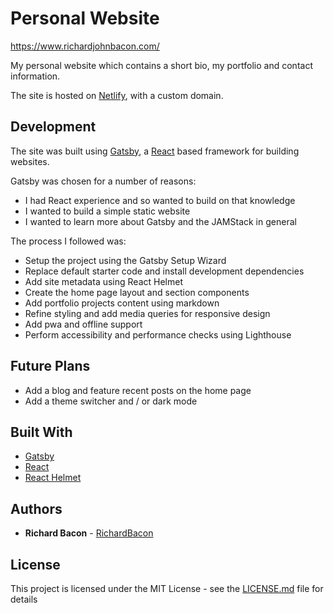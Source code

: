 # Personal Website

https://www.richardjohnbacon.com/

My personal website which contains a short bio, my portfolio and contact information.

The site is hosted on [Netlify](https://www.netlify.com/), with a custom domain.

## Development

The site was built using [Gatsby](https://gatsbyjs.com/), a [React](https://reactjs.org/) based framework for building websites.

Gatsby was chosen for a number of reasons:

- I had React experience and so wanted to build on that knowledge
- I wanted to build a simple static website
- I wanted to learn more about Gatsby and the JAMStack in general

The process I followed was:

- Setup the project using the Gatsby Setup Wizard
- Replace default starter code and install development dependencies
- Add site metadata using React Helmet
- Create the home page layout and section components
- Add portfolio projects content using markdown
- Refine styling and add media queries for responsive design
- Add pwa and offline support
- Perform accessibility and performance checks using Lighthouse

## Future Plans

- Add a blog and feature recent posts on the home page
- Add a theme switcher and / or dark mode

## Built With

- [Gatsby](https://gatsbyjs.com/)
- [React](https://reactjs.org/)
- [React Helmet](https://github.com/nfl/react-helmet)

## Authors

- **Richard Bacon** - [RichardBacon](https://github.com/RichardBacon)

## License

This project is licensed under the MIT License - see the [LICENSE.md](LICENSE.md) file for details

